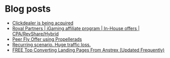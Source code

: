 # Blog posts
<!-- BLOG-POST-LIST:START -->
- [Clickdealer is being acquired](https://afflift.com/f/threads/clickdealer-is-being-acquired.10529/)
- [Royal Partners | iGaming affiliate program | In-House offers | CPA/RevShare/Hybrid](https://afflift.com/f/threads/royal-partners-igaming-affiliate-program-in-house-offers-cpa-revshare-hybrid.10011/)
- [Peer Fly Offer using Propellerads](https://afflift.com/f/threads/peer-fly-offer-using-propellerads.1434/)
- [Recurring scenario. Huge traffic loss.](https://afflift.com/f/threads/recurring-scenario-huge-traffic-loss.10522/)
- [FREE Top Converting Landing Pages From Anstrex &lpar;Updated Frequently&rpar;](https://afflift.com/f/threads/free-top-converting-landing-pages-from-anstrex-updated-frequently.2596/)
<!-- BLOG-POST-LIST:END -->
